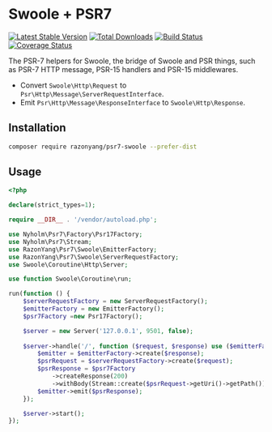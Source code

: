 # Swoole + PSR7

[![Latest Stable Version](https://poser.pugx.org/razonyang/psr7-swoole/v/stable.png)](https://packagist.org/packages/razonyang/psr7-swoole)
[![Total Downloads](https://poser.pugx.org/razonyang/psr7-swoole/downloads.png)](https://packagist.org/packages/razonyang/psr7-swoole)
[![Build Status](https://github.com/razonyang/psr7-swoole/workflows/build/badge.svg)](https://github.com/razonyang/psr7-swoole/actions)
[![Coverage Status](https://coveralls.io/repos/github/razonyang/psr7-swoole/badge.svg?branch=main)](https://coveralls.io/github/razonyang/psr7-swoole?branch=main)

The PSR-7 helpers for Swoole, the bridge of Swoole and PSR things, such as PSR-7 HTTP message, PSR-15 handlers and PSR-15 middlewares.

- Convert `Swoole\Http\Request` to `Psr\Http\Message\ServerRequestInterface`.
- Emit `Psr\Http\Message\ResponseInterface` to `Swoole\Http\Response`.

## Installation

```bash
composer require razonyang/psr7-swoole --prefer-dist
```

## Usage

```php
<?php

declare(strict_types=1);

require __DIR__ . '/vendor/autoload.php';

use Nyholm\Psr7\Factory\Psr17Factory;
use Nyholm\Psr7\Stream;
use RazonYang\Psr7\Swoole\EmitterFactory;
use RazonYang\Psr7\Swoole\ServerRequestFactory;
use Swoole\Coroutine\Http\Server;

use function Swoole\Coroutine\run;

run(function () {
    $serverRequestFactory = new ServerRequestFactory();
    $emitterFactory = new EmitterFactory();
    $psr7Factory =new Psr17Factory();

    $server = new Server('127.0.0.1', 9501, false);
    
    $server->handle('/', function ($request, $response) use ($emitterFactory, $serverRequestFactory, $psr7Factory) {
        $emitter = $emitterFactory->create($response);
        $psrRequest = $serverRequestFactory->create($request);
        $psrResponse = $psr7Factory
            ->createResponse(200)
            ->withBody(Stream::create($psrRequest->getUri()->getPath()));
        $emitter->emit($psrResponse);
    });

    $server->start();
});
```
